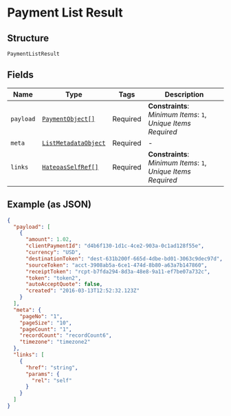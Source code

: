 
# Payment List Result

## Structure

`PaymentListResult`

## Fields

| Name | Type | Tags | Description |
|  --- | --- | --- | --- |
| `payload` | [`PaymentObject[]`](../../doc/models/payment-object.md) | Required | **Constraints**: *Minimum Items*: `1`, *Unique Items Required* |
| `meta` | [`ListMetadataObject`](../../doc/models/list-metadata-object.md) | Required | - |
| `links` | [`HateoasSelfRef[]`](../../doc/models/hateoas-self-ref.md) | Required | **Constraints**: *Minimum Items*: `1`, *Unique Items Required* |

## Example (as JSON)

```json
{
  "payload": [
    {
      "amount": 1.02,
      "clientPaymentId": "d4b6f130-1d1c-4ce2-903a-0c1ad128f55e",
      "currency": "USD",
      "destinationToken": "dest-631b200f-665d-4dbe-bd01-3063c9dec97d",
      "sourceToken": "acct-3908ab5a-6ce1-474d-8b80-a63a7b147860",
      "receiptToken": "rcpt-b7fda294-8d3a-48e8-9a11-ef7be07a732c",
      "token": "token2",
      "autoAcceptQuote": false,
      "created": "2016-03-13T12:52:32.123Z"
    }
  ],
  "meta": {
    "pageNo": "1",
    "pageSize": "10",
    "pageCount": "1",
    "recordCount": "recordCount6",
    "timezone": "timezone2"
  },
  "links": [
    {
      "href": "string",
      "params": {
        "rel": "self"
      }
    }
  ]
}
```

